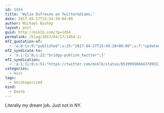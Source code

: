 ```yaml
---
id: 1454
title: 'Wylie Dufresne on Twitter&diams;'
date: 2017-04-17T15:54:29-04:00
author: Michael Bishop
layout: post
guid: http://miklb.com/?p=1454
permalink: /blog/2017/04/17/1454-2/
mf2_quotation-of:
  - 'a:8:{s:9:"published";s:25:"2017-04-17T15:49:28+00:00";s:7:"updated";s:25:"2017-04-17T15:49:28+00:00";s:7:"summary";s:127:"Join our opening team! We need both FOH + BOH. We&#039;d love to hear from you.  hello@dusdonuts.com pic.twitter.com/ACkmOZV5LF";s:4:"name";s:25:"Wylie Dufresne on Twitter";s:8:"category";a:1:{i:0;s:0:"";}s:11:"publication";s:7:"Twitter";s:6:"author";a:3:{s:4:"name";s:14:"Wylie Dufresne";s:3:"url";s:33:"https://twitter.com/wyliedufresne";s:5:"photo";s:76:"https://pbs.twimg.com/profile_images/456137395335753728/EYE9P1rE_bigger.jpeg";}s:3:"url";s:59:"https://twitter.com/wyliedufresne/status/853998854240337920";}'
mf2_syndicate-to:
  - 'a:1:{i:0;s:22:"bridgy-publish_twitter";}'
mf2_syndication:
  - 'a:1:{i:0;s:51:"https://twitter.com/miklb/status/853999560443789313";}'
categories:
  - misc
tags:
  - Uncategorized
kind:
  - Quote
---
```

Literally my dream job. Just not in NY.